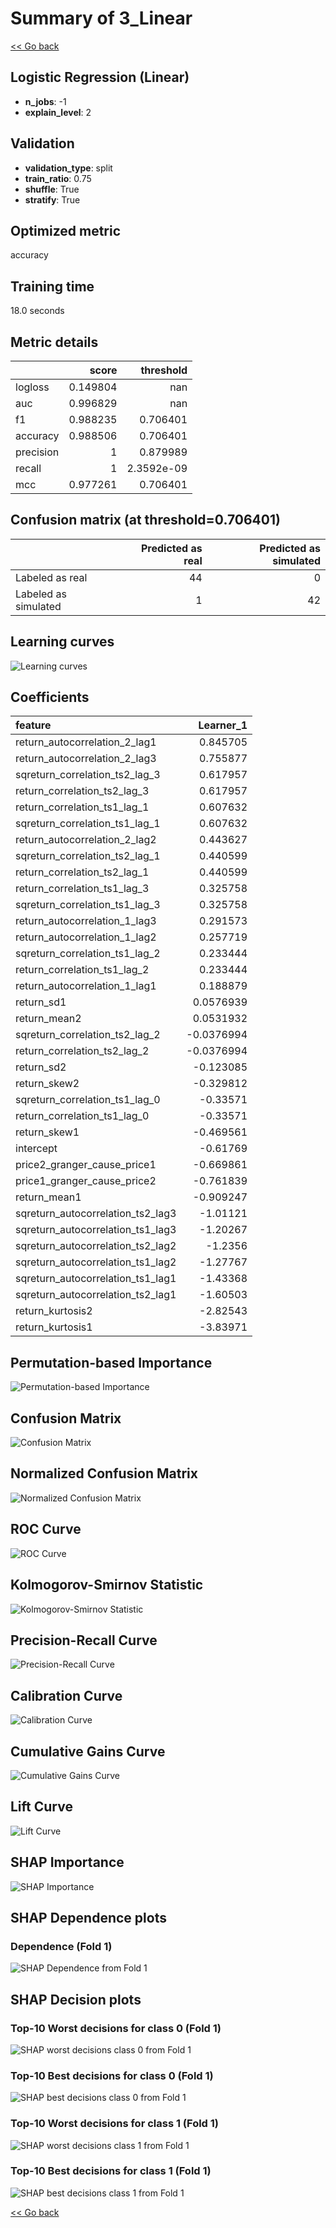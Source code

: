 # Summary of 3_Linear

[<< Go back](../README.md)


## Logistic Regression (Linear)
- **n_jobs**: -1
- **explain_level**: 2

## Validation
 - **validation_type**: split
 - **train_ratio**: 0.75
 - **shuffle**: True
 - **stratify**: True

## Optimized metric
accuracy

## Training time

18.0 seconds

## Metric details
|           |    score |    threshold |
|:----------|---------:|-------------:|
| logloss   | 0.149804 | nan          |
| auc       | 0.996829 | nan          |
| f1        | 0.988235 |   0.706401   |
| accuracy  | 0.988506 |   0.706401   |
| precision | 1        |   0.879989   |
| recall    | 1        |   2.3592e-09 |
| mcc       | 0.977261 |   0.706401   |


## Confusion matrix (at threshold=0.706401)
|                      |   Predicted as real |   Predicted as simulated |
|:---------------------|--------------------:|-------------------------:|
| Labeled as real      |                  44 |                        0 |
| Labeled as simulated |                   1 |                       42 |

## Learning curves
![Learning curves](learning_curves.png)

## Coefficients
| feature                           |   Learner_1 |
|:----------------------------------|------------:|
| return_autocorrelation_2_lag1     |   0.845705  |
| return_autocorrelation_2_lag3     |   0.755877  |
| sqreturn_correlation_ts2_lag_3    |   0.617957  |
| return_correlation_ts2_lag_3      |   0.617957  |
| return_correlation_ts1_lag_1      |   0.607632  |
| sqreturn_correlation_ts1_lag_1    |   0.607632  |
| return_autocorrelation_2_lag2     |   0.443627  |
| sqreturn_correlation_ts2_lag_1    |   0.440599  |
| return_correlation_ts2_lag_1      |   0.440599  |
| return_correlation_ts1_lag_3      |   0.325758  |
| sqreturn_correlation_ts1_lag_3    |   0.325758  |
| return_autocorrelation_1_lag3     |   0.291573  |
| return_autocorrelation_1_lag2     |   0.257719  |
| sqreturn_correlation_ts1_lag_2    |   0.233444  |
| return_correlation_ts1_lag_2      |   0.233444  |
| return_autocorrelation_1_lag1     |   0.188879  |
| return_sd1                        |   0.0576939 |
| return_mean2                      |   0.0531932 |
| sqreturn_correlation_ts2_lag_2    |  -0.0376994 |
| return_correlation_ts2_lag_2      |  -0.0376994 |
| return_sd2                        |  -0.123085  |
| return_skew2                      |  -0.329812  |
| sqreturn_correlation_ts1_lag_0    |  -0.33571   |
| return_correlation_ts1_lag_0      |  -0.33571   |
| return_skew1                      |  -0.469561  |
| intercept                         |  -0.61769   |
| price2_granger_cause_price1       |  -0.669861  |
| price1_granger_cause_price2       |  -0.761839  |
| return_mean1                      |  -0.909247  |
| sqreturn_autocorrelation_ts2_lag3 |  -1.01121   |
| sqreturn_autocorrelation_ts1_lag3 |  -1.20267   |
| sqreturn_autocorrelation_ts2_lag2 |  -1.2356    |
| sqreturn_autocorrelation_ts1_lag2 |  -1.27767   |
| sqreturn_autocorrelation_ts1_lag1 |  -1.43368   |
| sqreturn_autocorrelation_ts2_lag1 |  -1.60503   |
| return_kurtosis2                  |  -2.82543   |
| return_kurtosis1                  |  -3.83971   |


## Permutation-based Importance
![Permutation-based Importance](permutation_importance.png)
## Confusion Matrix

![Confusion Matrix](confusion_matrix.png)


## Normalized Confusion Matrix

![Normalized Confusion Matrix](confusion_matrix_normalized.png)


## ROC Curve

![ROC Curve](roc_curve.png)


## Kolmogorov-Smirnov Statistic

![Kolmogorov-Smirnov Statistic](ks_statistic.png)


## Precision-Recall Curve

![Precision-Recall Curve](precision_recall_curve.png)


## Calibration Curve

![Calibration Curve](calibration_curve_curve.png)


## Cumulative Gains Curve

![Cumulative Gains Curve](cumulative_gains_curve.png)


## Lift Curve

![Lift Curve](lift_curve.png)



## SHAP Importance
![SHAP Importance](shap_importance.png)

## SHAP Dependence plots

### Dependence (Fold 1)
![SHAP Dependence from Fold 1](learner_fold_0_shap_dependence.png)

## SHAP Decision plots

### Top-10 Worst decisions for class 0 (Fold 1)
![SHAP worst decisions class 0 from Fold 1](learner_fold_0_shap_class_0_worst_decisions.png)
### Top-10 Best decisions for class 0 (Fold 1)
![SHAP best decisions class 0 from Fold 1](learner_fold_0_shap_class_0_best_decisions.png)
### Top-10 Worst decisions for class 1 (Fold 1)
![SHAP worst decisions class 1 from Fold 1](learner_fold_0_shap_class_1_worst_decisions.png)
### Top-10 Best decisions for class 1 (Fold 1)
![SHAP best decisions class 1 from Fold 1](learner_fold_0_shap_class_1_best_decisions.png)

[<< Go back](../README.md)
